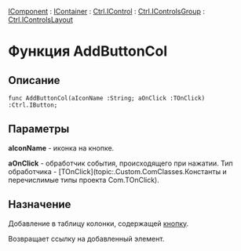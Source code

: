 ﻿---
Link: Com.Ctrl.IControlsLayout.@AddButtonCol
---

[IComponent](topic:Com.Custom.ComClasses.IComponent.Default) :
[IContainer](topic:Com.Custom.ComClasses.IContainer.Default) :
[Ctrl.IControl](topic:Com.Custom.ComClasses.Ctrl.IControl.Default) :
[Ctrl.IControlsGroup](topic:Com.Custom.ComClasses.Ctrl.IControlsGroup.Default) :
[Ctrl.IControlsLayout](Default)

# Функция AddButtonCol

## Описание

    func AddButtonCol(aIconName :String; aOnClick :TOnClick) :Ctrl.IButton;

## Параметры

**aIconName** - иконка на кнопке.

**aOnClick** - обработчик события, происходящего при нажатии.
Тип обработчика - [TOnClick](topic:.Custom.ComClasses.Константы и перечислимые типы проекта Com.TOnClick).

## Назначение

Добавление в таблицу колонки, содержащей [кнопку](topic:.Custom.ComClasses.Ctrl.IButton.Default).

Возвращает ссылку на добавленный элемент.



